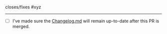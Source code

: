 closes/fixes #xyz

---
 - [ ] I've made sure the [Changelog.md](https://github.com/presslabs/mysql-operator/blob/master/Changelog.md) will remain up-to-date after this PR is merged.
